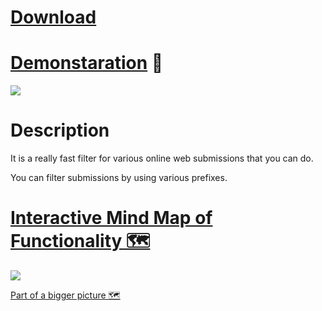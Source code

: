 # [Download](https://github.com/nikitavoloboev/ask-create-share-alfred/releases/download/2/a.ask.create.share.alfredworkflow)

# [Demonstaration](http://quick.as/m19vSzYBP) 🚀

![](http://i.imgur.com/uI7JUrp.png)

# Description

It is a really fast filter for various online web submissions that you can do.

You can filter submissions by using various prefixes. 
 
# [Interactive Mind Map of Functionality 🗺️](https://my.mindnode.com/iMiPq61py1Pdbo3YjeaJcBoxC7HJAZ7TpgAjGGrN)

![](http://i.imgur.com/V6qwtXQ.png)

[Part of a bigger picture 🗺](https://github.com/nikitavoloboev/knowledge-map)